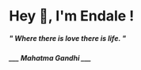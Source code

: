 <h1 title="head"> Hey 👋, I'm Endale !</h1>

**<h5><i>" Where there is love there is life. "</i></h5>**

*<b>___ Mahatma Gandhi ___</b>*
